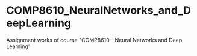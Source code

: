 # COMP8610_NeuralNetworks_and_DeepLearning
Assignment works of course "COMP8610 - Neural Networks and Deep Learning"

